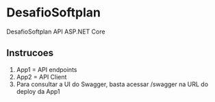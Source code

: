 # DesafioSoftplan
DesafioSoftplan API ASP.NET Core

## Instrucoes

1. App1 = API endpoints
2. App2 = API Client
3. Para consultar a UI do Swagger, basta acessar /swagger na URL do deploy da App1

